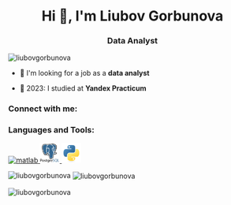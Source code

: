<h1 align="center">Hi 👋, I'm Liubov Gorbunova</h1>
<h3 align="center">Data Analyst</h3>

<p align="left"> <img src="https://komarev.com/ghpvc/?username=liubovgorbunova&label=Profile%20views&color=0e75b6&style=flat" alt="liubovgorbunova" /> </p>

- 🔭 I'm looking for a job as a **data analyst**

- 🌱 2023: I studied at **Yandex Practicum**

<h3 align="left">Connect with me:</h3>
<p align="left">
</p>

<h3 align="left">Languages and Tools:</h3>
<p align="left"> <a href="https://www.mathworks.com/" target="_blank" rel="noreferrer"> <img src="https://upload.wikimedia.org/wikipedia/commons/2/21/Matlab_Logo.png" alt="matlab" width="40" height="40"/> </a> <a href="https://www.postgresql.org" target="_blank" rel="noreferrer"> <img src="https://raw.githubusercontent.com/devicons/devicon/master/icons/postgresql/postgresql-original-wordmark.svg" alt="postgresql" width="40" height="40"/> </a> <a href="https://www.python.org" target="_blank" rel="noreferrer"> <img src="https://raw.githubusercontent.com/devicons/devicon/master/icons/python/python-original.svg" alt="python" width="40" height="40"/> </a> </p>

<p><img align="left" src="https://github-readme-stats.vercel.app/api/top-langs?username=liubovgorbunova&show_icons=true&locale=en&layout=compact" alt="liubovgorbunova" /></p>

<p>&nbsp;<img align="center" src="https://github-readme-stats.vercel.app/api?username=liubovgorbunova&show_icons=true&locale=en" alt="liubovgorbunova" /></p>

<p><img align="center" src="https://github-readme-streak-stats.herokuapp.com/?user=liubovgorbunova&" alt="liubovgorbunova" /></p>
